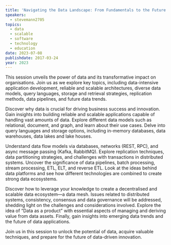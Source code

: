 ```yaml
---
title: 'Navigating the Data Landscape: From Fundamentals to the Future'
speakers:
  - stevemann2705
topics:
  - data
  - scalable
  - software
  - technology
  - education
date: 2023-07-08
publishdate: 2017-03-24
year: 2023
---
```

This session unveils the power of data and its transformative impact on organisations. Join us as we explore key topics, including data-intensive application development, reliable and scalable architectures, diverse data models, query languages, storage and retrieval strategies, replication methods, data pipelines, and future data trends.

Discover why data is crucial for driving business success and innovation. Gain insights into building reliable and scalable applications capable of handling vast amounts of data. Explore different data models such as relational, document, and graph, and learn about their use cases. Delve into query languages and storage options, including in-memory databases, data warehouses, data lakes and lake houses.

Understand data flow models via databases, networks (REST, RPC), and async message passing (Kafka, RabbitMQ). Explore replication techniques, data partitioning strategies, and challenges with transactions in distributed systems. Uncover the significance of data pipelines, batch processing, stream processing, ETL, ELT, and reverse ETL. Look at the ideas behind data platforms and see how different technologies are combined to create strong data ecosystems.

Discover how to leverage your knowledge to create a decentralised and scalable data ecosystem—a data mesh. Issues related to distributed systems, consistency, consensus and data governance will be addressed, shedding light on the challenges and considerations involved. Explore the idea of “Data as a product” with essential aspects of managing and deriving value from data assets. Finally, gain insights into emerging data trends and the future of data applications.

Join us in this session to unlock the potential of data, acquire valuable techniques, and prepare for the future of data-driven innovation.
